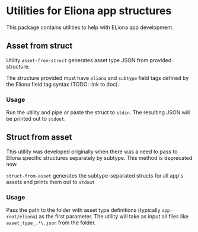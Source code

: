 # Utilities for Eliona app structures

This package contains utilities to help with ELiona app development.

## Asset from struct

Utility `asset-from-struct` generates asset type JSON from provided structure.

The structure provided must have `eliona` and `subtype` field tags defined by the Eliona field tag syntax (TODO: link to doc).

### Usage

Run the utility and pipe or paste the struct to `stdin`. The resulting JSON will be printed out to `stdout`.

## Struct from asset

This utility was developed originally when there was a need to pass to Eliona specific structures separately by subtype. This method is deprecated now.

`struct-from-asset` generates the subtype-separated structs for all app's assets and prints them out to `stdout`

### Usage

Pass the path to the folder with asset type definitions (typically `app-root/eliona`) as the first parameter. The utility will take as input all files like `asset_type_.*\.json` from the folder.
